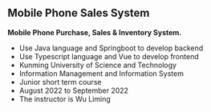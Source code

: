## Mobile Phone Sales System

**Mobile Phone Purchase, Sales & Inventory System.**

- Use Java language and Springboot to develop backend
- Use Typescript language and Vue to develop frontend
- Kunming University of Science and Technology
- Information Management and Information System
- Junior short term course
- August 2022 to September 2022
- The instructor is Wu Liming

